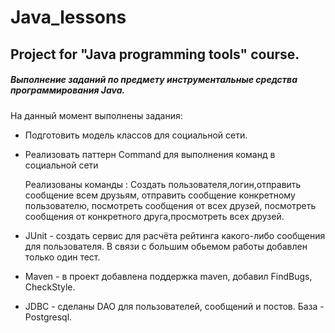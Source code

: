 # Java_lessons
## Project for "Java programming tools" course.
##### Выполнение заданий по предмету инструментальные средства программирования Java.
На данный момент выполнены задания:
* Подготовить модель классов для социальной сети.
 * Реализовать паттерн Command для выполнения команд в социальной сети
    
    Реализованы команды : Создать пользователя,логин,отправить сообщение всем друзьям, отправить сообщение конкретному пользователю,
  посмотреть сообщения от всех друзей, посмотреть сообщения от конкретного друга,просмотреть всех друзей.
 * JUnit - создать сервис для расчёта рейтинга какого-либо сообщения для пользователя. В связи с большим обьемом работы добавлен только один тест.
 * Maven - в проект добавлена поддержка maven, добавил FindBugs, CheckStyle.
 * JDBC - сделаны DAO для пользователей, сообщений и постов. База - Postgresql.
 
  
